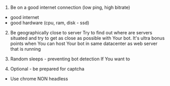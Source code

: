 


1. Be on a good internet connection (low ping, high bitrate)
 * good internet
 * good hardware (cpu, ram, disk - ssd)

2. Be geographically close to server
Try to find out where are servers situated and try to get as close as possible with Your bot. It's ultra bonus points when You can host Your bot in same datacenter as web server that is running

3. Random sleeps - preventing bot detection
If You want to 

4. Optional - be prepared for captcha
 * Use chrome NON headless
 